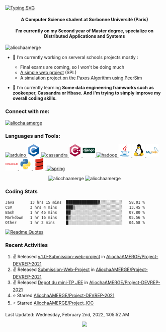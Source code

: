 [![Typing SVG](https://readme-typing-svg.herokuapp.com?color=%2336BCF7&center=true&lines=Hi+%F0%9F%91%8B%2C+I'm+Aliocha+AMERG%C3%89)](https://git.io/typing-svg)

<h4 align="center">A Computer Science student at Sorbonne Université (Paris)</h4>

<h4 align="center">I'm currently on my Second year of Master degree, specialize on Distributed Applications and Systems</h4>

<p align="left"> <img src="https://komarev.com/ghpvc/?center=true&username=aliochaamerge&label=Profile%20views&color=0e75b6&style=flat" alt="aliochaamerge" /> </p>

- 🔭 I’m currently working on serveral schools projects mostly :
  - Final exams are coming, so I won't be doing much
  - [A simple web project](https://github.com/AliochaAMERGE/Project-DEVREP-2021) (SPL)
  - [A simulation project on the Paxos Algorithm using PeerSim](https://github.com/AliochaAMERGE/Project-ARA-2021)

- 🌱 I’m currently learning **Some data engineering framworks such as zookeeper, Cassandra or Hbase. And i'm trying to simply improve my overall coding skills.**

<!--
- 🌟 My main projects are :
  - [Embeeded programming on Arduino and raspberry](https://github.com/AliochaAMERGE/Project_IOC) : Creation of a web server using Django communicating between sensors on an Arduino and a Raspberry pi 3 through an MQTT broker.
  
  <a href="https://www.arduino.cc/" target="_blank" rel="noreferrer"> <img src="https://cdn.worldvectorlogo.com/logos/arduino-1.svg" alt="arduino" width="40" height="40"/> </a> <a href="https://www.w3schools.com/cpp/" target="_blank" rel="noreferrer"> <img src="https://raw.githubusercontent.com/devicons/devicon/master/icons/cplusplus/cplusplus-original.svg" alt="cplusplus" width="40" height="40"/> </a> <a href="https://www.djangoproject.com/" target="_blank" rel="noreferrer"> <img src="https://raw.githubusercontent.com/devicons/devicon/master/icons/django/django-original.svg" alt="django" width="40" height="40"/> </a> <a href="https://mosquitto.org/" target="_blank" rel="noreferrer"> <img src="img/mosquitto.png" alt="mosquitto" width="139" height="28"/></a> <a href="https://raspberrypi.com" target="_blank" rel="noreferrer"> <img src='https://github.com/devicons/devicon/blob/master/icons/raspberrypi/raspberrypi-original.svg' alt="raspberrypi" width="40" height="40"></a>

  - [Implementing basics operations on a Distributed Hash Table](https://github.com/AliochaAMERGE/AR_project_2021) using [Chord](https://pdos.csail.mit.edu/papers/chord:sigcomm01/chord_sigcomm.pdf) protocol (peer to peer) : 
  
<a href="https://www.cprogramming.com/" target="_blank" rel="noreferrer"> <img src="https://raw.githubusercontent.com/devicons/devicon/master/icons/c/c-original.svg" alt="c" width="40" height="40"/> </a>

-->

<h3 align="left">Connect with me:</h3>
<p align="left">
<a href="https://www.linkedin.com/in/aliocha-amerg%C3%A9/" target="blank"><img align="center" src="https://raw.githubusercontent.com/rahuldkjain/github-profile-readme-generator/master/src/images/icons/Social/linked-in-alt.svg" alt="aliocha amerge" height="30" width="40" /></a>
</p>

<h3 align="left">Languages and Tools:</h3>
<p align="left"> <a href="https://www.arduino.cc/" target="_blank" rel="noreferrer"> <img src="https://cdn.worldvectorlogo.com/logos/arduino-1.svg" alt="arduino" width="40" height="40"/> </a> <a href="https://www.cprogramming.com/" target="_blank" rel="noreferrer"> <img src="https://raw.githubusercontent.com/devicons/devicon/master/icons/c/c-original.svg" alt="c" width="40" height="40"/> </a> <a href="https://cassandra.apache.org/" target="_blank" rel="noreferrer"> <img src="https://www.vectorlogo.zone/logos/apache_cassandra/apache_cassandra-icon.svg" alt="cassandra" width="40" height="40"/> </a> <a href="https://www.w3schools.com/cpp/" target="_blank" rel="noreferrer"> <img src="https://raw.githubusercontent.com/devicons/devicon/master/icons/cplusplus/cplusplus-original.svg" alt="cplusplus" width="40" height="40"/> </a> <a href="https://www.djangoproject.com/" target="_blank" rel="noreferrer"> <img src="https://raw.githubusercontent.com/devicons/devicon/master/icons/django/django-original.svg" alt="django" width="40" height="40"/> </a> <a href="https://hadoop.apache.org/" target="_blank" rel="noreferrer"> <img src="https://www.vectorlogo.zone/logos/apache_hadoop/apache_hadoop-icon.svg" alt="hadoop" width="40" height="40"/> </a> <a href="https://www.java.com" target="_blank" rel="noreferrer"> <img src="https://raw.githubusercontent.com/devicons/devicon/master/icons/java/java-original.svg" alt="java" width="40" height="40"/> </a> <a href="https://www.linux.org/" target="_blank" rel="noreferrer"> <img src="https://raw.githubusercontent.com/devicons/devicon/master/icons/linux/linux-original.svg" alt="linux" width="40" height="40"/> </a> <a href="https://www.mysql.com/" target="_blank" rel="noreferrer"> <img src="https://raw.githubusercontent.com/devicons/devicon/master/icons/mysql/mysql-original-wordmark.svg" alt="mysql" width="40" height="40"/> </a> <a href="https://www.oracle.com/" target="_blank" rel="noreferrer"> <img src="https://raw.githubusercontent.com/devicons/devicon/master/icons/oracle/oracle-original.svg" alt="oracle" width="40" height="40"/> </a> <a href="https://www.python.org" target="_blank" rel="noreferrer"> <img src="https://raw.githubusercontent.com/devicons/devicon/master/icons/python/python-original.svg" alt="python" width="40" height="40"/> </a> </a> <a href="https://www.scala-lang.org" target="_blank" rel="noreferrer"> <img src="https://raw.githubusercontent.com/devicons/devicon/master/icons/scala/scala-original.svg" alt="scala" width="40" height="40"/> </a> <a href="https://spring.io/" target="_blank" rel="noreferrer"> <img src="https://www.vectorlogo.zone/logos/springio/springio-icon.svg" alt="spring" width="40" height="40"/> </a> </p>
<p align = "center">
    <img src="https://github-readme-stats.vercel.app/api?username=aliochaamerge&show_icons=true&locale=en&hide_border=true&theme=onedark" alt="aliochaamerge" />
    <img src="http://github-readme-streak-stats.herokuapp.com?user=aliochaamerge&theme=onedark&hide_border=true&date_format=j%20M%5B%20Y%5D&fire=6E1760" alt="aliochaamerge" />
</p>

### Coding Stats
<!--START_SECTION:waka-->
```text
Java       13 hrs 15 mins  ██████████████▓░░░░░░░░░░   58.01 % 
CSV        3 hrs 4 mins    ███▒░░░░░░░░░░░░░░░░░░░░░   13.45 % 
Bash       1 hr 46 mins    ██░░░░░░░░░░░░░░░░░░░░░░░   07.80 % 
Markdown   1 hr 16 mins    █▒░░░░░░░░░░░░░░░░░░░░░░░   05.56 % 
Other      1 hr 2 mins     █░░░░░░░░░░░░░░░░░░░░░░░░   04.58 % 
```
<!--END_SECTION:waka-->

[![Readme Quotes](https://quotes-github-readme.vercel.app/api?type=horizontal&theme=dark)](https://github.com/piyushsuthar/github-readme-quotes)

### Recent Activities

<!--RECENT_ACTIVITY:start-->
1. ✌️ Released [v.1.0-Submission-web-project](https://github.com/AliochaAMERGE/Project-DEVREP-2021/releases/tag/Submission-Web) in [AliochaAMERGE/Project-DEVREP-2021](https://github.com/AliochaAMERGE/Project-DEVREP-2021)
2. ✌️ Released [Submission-Web-Project](https://github.com/AliochaAMERGE/Project-DEVREP-2021/releases/tag/Project-web) in [AliochaAMERGE/Project-DEVREP-2021](https://github.com/AliochaAMERGE/Project-DEVREP-2021)
3. ✌️ Released [Depot du mini-TP JEE](https://github.com/AliochaAMERGE/Project-DEVREP-2021/releases/tag/Project-web) in [AliochaAMERGE/Project-DEVREP-2021](https://github.com/AliochaAMERGE/Project-DEVREP-2021)
4. ⭐ Starred [AliochaAMERGE/Project-DEVREP-2021](https://github.com/AliochaAMERGE/Project-DEVREP-2021)
5. ⭐ Starred [AliochaAMERGE/Project_IOC](https://github.com/AliochaAMERGE/Project_IOC)
<!--RECENT_ACTIVITY:end-->

<!--RECENT_ACTIVITY:last_update-->
Last Updated: Wednesday, February 2nd, 2022, 1:05:52 AM
<!--RECENT_ACTIVITY:last_update_end-->

<p align = "center">
 <img src="https://activity-graph.herokuapp.com/graph?username=AliochaAMERGE&theme=github">
</p> 
